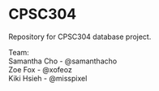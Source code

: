# CPSC304

Repository for CPSC304 database project.

Team: <br />
Samantha Cho - @samanthacho <br />
Zoe Fox - @xofeoz <br />
Kiki Hsieh - @misspixel <br />
